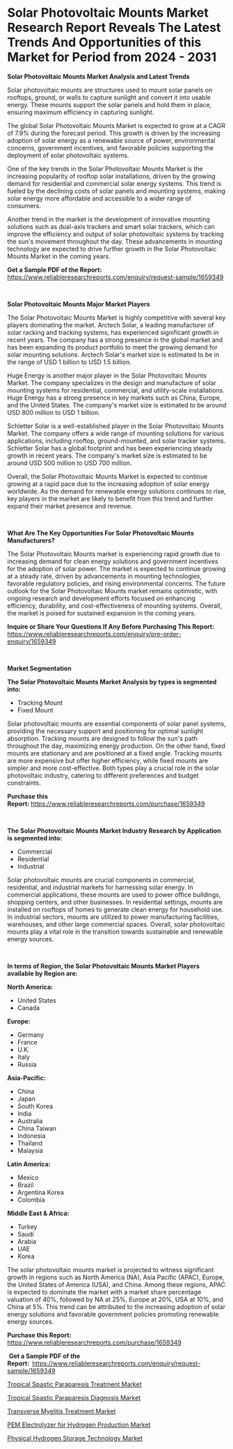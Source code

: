 <p><h1>Solar Photovoltaic Mounts Market Research Report Reveals The Latest Trends And Opportunities of this Market for Period from 2024 - 2031</h1></p><p><strong>Solar Photovoltaic Mounts Market Analysis and Latest Trends</strong></p>
<p><p>Solar photovoltaic mounts are structures used to mount solar panels on rooftops, ground, or walls to capture sunlight and convert it into usable energy. These mounts support the solar panels and hold them in place, ensuring maximum efficiency in capturing sunlight.</p><p>The global Solar Photovoltaic Mounts Market is expected to grow at a CAGR of 7.9% during the forecast period. This growth is driven by the increasing adoption of solar energy as a renewable source of power, environmental concerns, government incentives, and favorable policies supporting the deployment of solar photovoltaic systems.</p><p>One of the key trends in the Solar Photovoltaic Mounts Market is the increasing popularity of rooftop solar installations, driven by the growing demand for residential and commercial solar energy systems. This trend is fueled by the declining costs of solar panels and mounting systems, making solar energy more affordable and accessible to a wider range of consumers.</p><p>Another trend in the market is the development of innovative mounting solutions such as dual-axis trackers and smart solar trackers, which can improve the efficiency and output of solar photovoltaic systems by tracking the sun's movement throughout the day. These advancements in mounting technology are expected to drive further growth in the Solar Photovoltaic Mounts Market in the coming years.</p></p>
<p><strong>Get a Sample PDF of the Report:&nbsp;</strong> <a href="https://www.reliableresearchreports.com/enquiry/request-sample/1659349">https://www.reliableresearchreports.com/enquiry/request-sample/1659349</a></p>
<p>&nbsp;</p>
<p><strong>Solar Photovoltaic Mounts Major Market Players</strong></p>
<p><p>The Solar Photovoltaic Mounts Market is highly competitive with several key players dominating the market. Arctech Solar, a leading manufacturer of solar racking and tracking systems, has experienced significant growth in recent years. The company has a strong presence in the global market and has been expanding its product portfolio to meet the growing demand for solar mounting solutions. Arctech Solar's market size is estimated to be in the range of USD 1 billion to USD 1.5 billion.</p><p>Huge Energy is another major player in the Solar Photovoltaic Mounts Market. The company specializes in the design and manufacture of solar mounting systems for residential, commercial, and utility-scale installations. Huge Energy has a strong presence in key markets such as China, Europe, and the United States. The company's market size is estimated to be around USD 800 million to USD 1 billion.</p><p>Schletter Solar is a well-established player in the Solar Photovoltaic Mounts Market. The company offers a wide range of mounting solutions for various applications, including rooftop, ground-mounted, and solar tracker systems. Schletter Solar has a global footprint and has been experiencing steady growth in recent years. The company's market size is estimated to be around USD 500 million to USD 700 million.</p><p>Overall, the Solar Photovoltaic Mounts Market is expected to continue growing at a rapid pace due to the increasing adoption of solar energy worldwide. As the demand for renewable energy solutions continues to rise, key players in the market are likely to benefit from this trend and further expand their market presence and revenue.</p></p>
<p>&nbsp;</p>
<p><strong>What Are The Key Opportunities For Solar Photovoltaic Mounts Manufacturers?</strong></p>
<p><p>The Solar Photovoltaic Mounts market is experiencing rapid growth due to increasing demand for clean energy solutions and government incentives for the adoption of solar power. The market is expected to continue growing at a steady rate, driven by advancements in mounting technologies, favorable regulatory policies, and rising environmental concerns. The future outlook for the Solar Photovoltaic Mounts market remains optimistic, with ongoing research and development efforts focused on enhancing efficiency, durability, and cost-effectiveness of mounting systems. Overall, the market is poised for sustained expansion in the coming years.</p></p>
<p><strong>Inquire or Share Your Questions If Any Before Purchasing This Report:</strong> <a href="https://www.reliableresearchreports.com/enquiry/pre-order-enquiry/1659349">https://www.reliableresearchreports.com/enquiry/pre-order-enquiry/1659349</a></p>
<p>&nbsp;</p>
<p><strong>Market Segmentation</strong></p>
<p><strong>The Solar Photovoltaic Mounts Market Analysis by types is segmented into:</strong></p>
<p><ul><li>Tracking Mount</li><li>Fixed Mount</li></ul></p>
<p><p>Solar photovoltaic mounts are essential components of solar panel systems, providing the necessary support and positioning for optimal sunlight absorption. Tracking mounts are designed to follow the sun's path throughout the day, maximizing energy production. On the other hand, fixed mounts are stationary and are positioned at a fixed angle. Tracking mounts are more expensive but offer higher efficiency, while fixed mounts are simpler and more cost-effective. Both types play a crucial role in the solar photovoltaic industry, catering to different preferences and budget constraints.</p></p>
<p><strong>Purchase this Report:&nbsp;</strong><a href="https://www.reliableresearchreports.com/purchase/1659349">https://www.reliableresearchreports.com/purchase/1659349</a></p>
<p>&nbsp;</p>
<p><strong>The Solar Photovoltaic Mounts Market Industry Research by Application is segmented into:</strong></p>
<p><ul><li>Commercial</li><li>Residential</li><li>Industrial</li></ul></p>
<p><p>Solar photovoltaic mounts are crucial components in commercial, residential, and industrial markets for harnessing solar energy. In commercial applications, these mounts are used to power office buildings, shopping centers, and other businesses. In residential settings, mounts are installed on rooftops of homes to generate clean energy for household use. In industrial sectors, mounts are utilized to power manufacturing facilities, warehouses, and other large commercial spaces. Overall, solar photovoltaic mounts play a vital role in the transition towards sustainable and renewable energy sources.</p></p>
<p>&nbsp;</p>
<p><strong>In terms of Region, the Solar Photovoltaic Mounts Market Players available by Region are:</strong></p>
<p>
    <p> <strong> North America: </strong>
        <ul>
            <li>United States</li>
            <li>Canada</li>
        </ul>
        </p> 
    <p> <strong> Europe: </strong>
        <ul>
            <li>Germany</li>
            <li>France</li>
            <li>U.K.</li>
            <li>Italy</li>
            <li>Russia</li>
        </ul>
        </p> 
    <p> <strong> Asia-Pacific: </strong>
        <ul>
            <li>China</li>
            <li>Japan</li>
            <li>South Korea</li>
            <li>India</li>
            <li>Australia</li>
            <li>China Taiwan</li>
            <li>Indonesia</li>
            <li>Thailand</li>
            <li>Malaysia</li>
        </ul>
        </p> 
    <p> <strong> Latin America: </strong>
        <ul>
            <li>Mexico</li>
            <li>Brazil</li>
            <li>Argentina Korea</li>
            <li>Colombia</li>
        </ul>
        </p> 
    <p> <strong> Middle East & Africa: </strong>
        <ul>
            <li>Turkey</li>
            <li>Saudi</li>
            <li>Arabia</li>
            <li>UAE</li>
            <li>Korea</li>
        </ul>
    </p>
    </p>
<p><p>The solar photovoltaic mounts market is projected to witness significant growth in regions such as North America (NA), Asia Pacific (APAC), Europe, the United States of America (USA), and China. Among these regions, APAC is expected to dominate the market with a market share percentage valuation of 40%, followed by NA at 25%, Europe at 20%, USA at 10%, and China at 5%. This trend can be attributed to the increasing adoption of solar energy solutions and favorable government policies promoting renewable energy sources.</p></p>
<p><strong>Purchase this Report: </strong><a href="https://www.reliableresearchreports.com/purchase/1659349">https://www.reliableresearchreports.com/purchase/1659349</a></p>
<p>&nbsp;<strong>Get a Sample PDF of the Report:&nbsp;&nbsp;</strong><a href="https://www.reliableresearchreports.com/enquiry/request-sample/1659349">https://www.reliableresearchreports.com/enquiry/request-sample/1659349</a></p>
<p><strong></strong></p>
<p><p><a href="https://medium.com/@shanieprice69879/tropical-spastic-paraparesis-treatment-market-exploring-market-share-market-trends-and-future-938ed9d16c1d">Tropical Spastic Paraparesis Treatment Market</a></p><p><a href="https://medium.com/@shanieprice69879/tropical-spastic-paraparesis-diagnosis-market-trends-forecast-and-competitive-analysis-to-2031-415206fc5cd8">Tropical Spastic Paraparesis Diagnosis Market</a></p><p><a href="https://medium.com/@shanieprice69879/transverse-myelitis-treatment-market-furnishes-information-on-market-share-market-trends-and-84369c79859a">Transverse Myelitis Treatment Market</a></p><p><a href="https://github.com/sougarounis/Market-Research-Report-List-2/blob/main/pem-electrolyzer-for-hydrogen-production-market.md">PEM Electrolyzer for Hydrogen Production Market</a></p><p><a href="https://github.com/jj19131/Market-Research-Report-List-1/blob/main/physical-hydrogen-storage-technology-market.md">Physical Hydrogen Storage Technology Market</a></p></p>